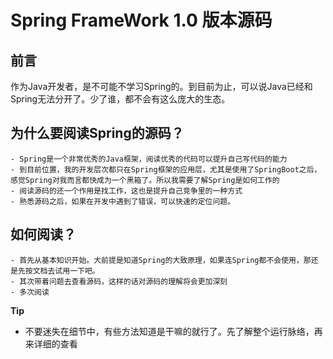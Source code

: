 # Spring FrameWork 1.0 版本源码

## 前言
作为Java开发者，是不可能不学习Spring的。到目前为止，可以说Java已经和Spring无法分开了。少了谁，都不会有这么庞大的生态。

## 为什么要阅读Spring的源码？
    - Spring是一个非常优秀的Java框架，阅读优秀的代码可以提升自己写代码的能力
    - 到目前位置，我的开发层次都只在Spring框架的应用层，尤其是使用了SpringBoot之后，感觉Spring对我而言都快成为一个黑箱了。所以我需要了解Spring是如何工作的
    - 阅读源码的还一个作用是找工作，这也是提升自己竞争里的一种方式
    - 熟悉源码之后，如果在开发中遇到了错误，可以快速的定位问题。
    
## 如何阅读？
    - 首先从基本知识开始。大前提是知道Spring的大致原理，如果连Spring都不会使用，那还是先按文档去试用一下吧。
    - 其次带着问题去查看源码，这样的话对源码的理解将会更加深刻
    - 多次阅读

**Tip**
- 不要迷失在细节中，有些方法知道是干嘛的就行了。先了解整个运行脉络，再来详细的查看
